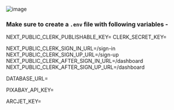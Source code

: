 

![image](https://github.com/user-attachments/assets/8e4fbd95-40af-4496-a319-dd74d3954814)

### Make sure to create a `.env` file with following variables -


NEXT_PUBLIC_CLERK_PUBLISHABLE_KEY=
CLERK_SECRET_KEY=

NEXT_PUBLIC_CLERK_SIGN_IN_URL=/sign-in
NEXT_PUBLIC_CLERK_SIGN_UP_URL=/sign-up
NEXT_PUBLIC_CLERK_AFTER_SIGN_IN_URL=/dashboard
NEXT_PUBLIC_CLERK_AFTER_SIGN_UP_URL=/dashboard

DATABASE_URL=

PIXABAY_API_KEY=

ARCJET_KEY=
```
